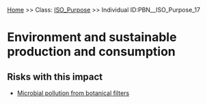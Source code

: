 [Home](https://github.com/mm80843/T3.5/blob/pages/index.md) >> Class: [ISO_Purpose](https://github.com/mm80843/T3.5/tree/pages/docs/ISO_Purpose/index.md) >> Individual ID:PBN__ISO_Purpose_17 

# __Environment and sustainable production and consumption__

## Risks with this impact

* [Microbial pollution from botanical filters](https://github.com/mm80843/T3.5/blob/pages/Risk/PBN__Risk_2281.md)

